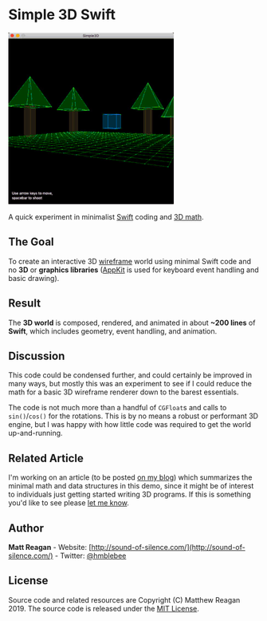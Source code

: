 # Simple 3D Swift

![Simple3DSwiftDemo](/simple3Ddemo.gif?raw=true "Simple3DSwift Demo")

A quick experiment in minimalist [Swift](https://developer.apple.com/swift/) coding and [3D math](https://www.amazon.com/Math-Primer-Graphics-Game-Development-ebook-dp-B008KZU548/dp/B008KZU548).

## The Goal

To create an interactive 3D [wireframe](https://en.wikipedia.org/wiki/Wire-frame_model) world using minimal Swift code and no **3D** or **graphics libraries** ([AppKit](https://developer.apple.com/documentation/appkit) is used for keyboard event handling and basic drawing).

## Result

The **3D world** is composed, rendered, and animated in about **~200 lines** of **Swift**, which includes geometry, event handling, and animation.

## Discussion

This code could be condensed further, and could certainly be improved in many ways, but mostly this was an experiment to see if I could reduce the math for a basic 3D wireframe renderer down to the barest essentials.

The code is not much more than a handful of `CGFloat`s and calls to `sin()`/`cos()` for the rotations. This is by no means a robust or performant 3D engine, but I was happy with how little code was required to get the world up-and-running.

## Related Article

I'm working on an article (to be posted [on my blog](http://sound-of-silence.com)) which summarizes the minimal math and data structures in this demo, since it might be of interest to individuals just getting started writing 3D programs. If this is something you'd like to see please [let me know](http://sound-of-silence.com/?page=contact).

## Author

**Matt Reagan** - Website: [http://sound-of-silence.com/](http://sound-of-silence.com/) - Twitter: [@hmblebee](https://twitter.com/hmblebee)

## License

Source code and related resources are Copyright (C) Matthew Reagan 2019. The source code is released under the [MIT License](https://opensource.org/licenses/MIT).
